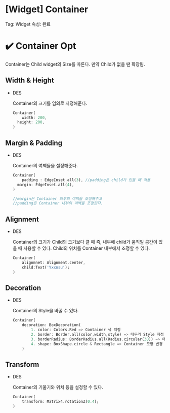 # [Widget] Container

Tag: Widget
속성: 완료

# ✔️ Container Opt

Container는 Child widget의 Size를 따른다. 만약 Child가 없을 땐 확장됨.

## Width & Height

- DES

    Container의 크기를 임의로 지정해준다.

    ```dart
    Container(
    	width: 200,
      height: 200,
    )
    ```

## Margin & Padding

- DES

    Container의 여백들을 설정해준다.

    ```dart
    Container(
    	padding : EdgeInset.all(3), //padding은 child가 있을 때 적용
      margin: EdgeInset.all(4),
    )

    //margin은 Container 외부의 여백을 조정해주고
    //padding은 Container 내부의 여백을 조정한다.
    ```

## Alignment

- DES

    Container의 크기가 Child의 크기보다 클 때 즉, 내부에 child가 움직일 공간이 있을 때 사용할 수 있다. Child의 위치를 Container 내부에서 조정할 수 있다. 

    ```dart
    Container(
    	alignmnet: Alignment.center,
    	child:Text('Yxxnsu');
    )
    ```

## Decoration

- DES

    Container의 Style을 바꿀 수 있다.

    ```dart
    Container(
    	decoration: BoxDecoration(
    		1. color: Colors.Red => Container 색 지정
    		2. border: Border.all(color,width,style) => 테두리 Style 지정
    		3. borderRadius: BorderRadius.all(Radius.circular(30)) => 테두리를 곡선으로 만들 수 있다.
    		4. shape: BoxShape.circle & Rectangle => Container 모양 변경
    	)

    ```

## Transform

- DES

    Container의 기울기와 위치 등을 설정할 수 있다.

    ```dart
    Container(
    	transform: Matrix4.rotationZ(0.4);
    )
    ```